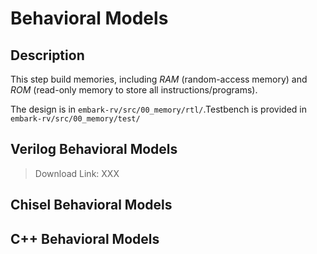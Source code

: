 # Behavioral Models

## Description
This step build memories, including *RAM* (random-access memory) and *ROM* (read-only memory to store all instructions/programs).

The design is in ``embark-rv/src/00_memory/rtl/``.Testbench is provided in ``embark-rv/src/00_memory/test/``

## Verilog Behavioral Models

> Download Link: XXX

## Chisel Behavioral Models

## C++ Behavioral Models

